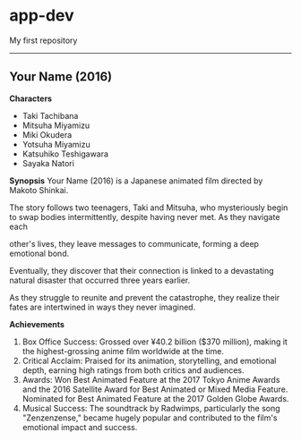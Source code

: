 # app-dev
My first repository

---

## Your Name (2016)
**Characters**
- Taki Tachibana
- Mitsuha Miyamizu
- Miki Okudera
- Yotsuha Miyamizu
- Katsuhiko Teshigawara
- Sayaka Natori

**Synopsis**
Your Name (2016) is a Japanese animated film directed by Makoto Shinkai. 

The story follows two teenagers, Taki and Mitsuha, who mysteriously begin to swap bodies intermittently, despite having never met. As they navigate each 

other's lives, they leave messages to communicate, forming a deep emotional bond. 

Eventually, they discover that their connection is linked to a devastating natural disaster that occurred three years earlier. 

As they struggle to reunite and prevent the catastrophe, they realize their fates are intertwined in ways they never imagined.

**Achievements**
1. Box Office Success: Grossed over ¥40.2 billion ($370 million), making it the highest-grossing anime film worldwide at the time.
2. Critical Acclaim: Praised for its animation, storytelling, and emotional depth, earning high ratings from both critics and audiences.
3. Awards: Won Best Animated Feature at the 2017 Tokyo Anime Awards and the 2016 Satellite Award for Best Animated or Mixed Media Feature. Nominated for Best Animated Feature at the 2017 Golden Globe Awards.
4. Musical Success: The soundtrack by Radwimps, particularly the song "Zenzenzense," became hugely popular and contributed to the film's emotional impact and success.
